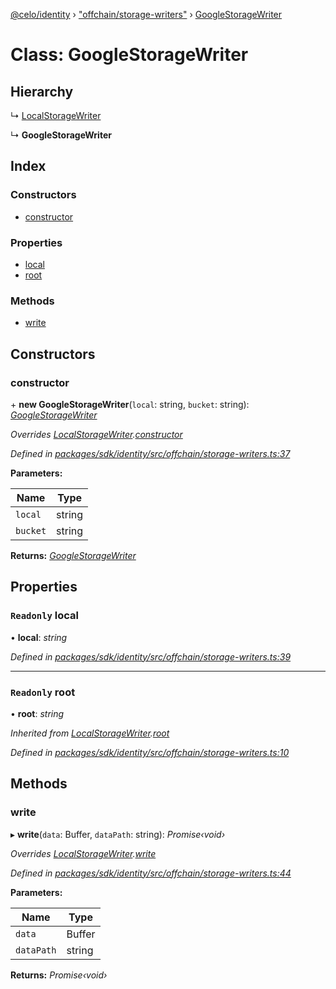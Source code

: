 [@celo/identity](../README.md) › ["offchain/storage-writers"](../modules/_offchain_storage_writers_.md) › [GoogleStorageWriter](_offchain_storage_writers_.googlestoragewriter.md)

# Class: GoogleStorageWriter

## Hierarchy

  ↳ [LocalStorageWriter](_offchain_storage_writers_.localstoragewriter.md)

  ↳ **GoogleStorageWriter**

## Index

### Constructors

* [constructor](_offchain_storage_writers_.googlestoragewriter.md#constructor)

### Properties

* [local](_offchain_storage_writers_.googlestoragewriter.md#readonly-local)
* [root](_offchain_storage_writers_.googlestoragewriter.md#readonly-root)

### Methods

* [write](_offchain_storage_writers_.googlestoragewriter.md#write)

## Constructors

###  constructor

\+ **new GoogleStorageWriter**(`local`: string, `bucket`: string): *[GoogleStorageWriter](_offchain_storage_writers_.googlestoragewriter.md)*

*Overrides [LocalStorageWriter](_offchain_storage_writers_.localstoragewriter.md).[constructor](_offchain_storage_writers_.localstoragewriter.md#constructor)*

*Defined in [packages/sdk/identity/src/offchain/storage-writers.ts:37](https://github.com/celo-org/celo-monorepo/blob/master/packages/sdk/identity/src/offchain/storage-writers.ts#L37)*

**Parameters:**

Name | Type |
------ | ------ |
`local` | string |
`bucket` | string |

**Returns:** *[GoogleStorageWriter](_offchain_storage_writers_.googlestoragewriter.md)*

## Properties

### `Readonly` local

• **local**: *string*

*Defined in [packages/sdk/identity/src/offchain/storage-writers.ts:39](https://github.com/celo-org/celo-monorepo/blob/master/packages/sdk/identity/src/offchain/storage-writers.ts#L39)*

___

### `Readonly` root

• **root**: *string*

*Inherited from [LocalStorageWriter](_offchain_storage_writers_.localstoragewriter.md).[root](_offchain_storage_writers_.localstoragewriter.md#readonly-root)*

*Defined in [packages/sdk/identity/src/offchain/storage-writers.ts:10](https://github.com/celo-org/celo-monorepo/blob/master/packages/sdk/identity/src/offchain/storage-writers.ts#L10)*

## Methods

###  write

▸ **write**(`data`: Buffer, `dataPath`: string): *Promise‹void›*

*Overrides [LocalStorageWriter](_offchain_storage_writers_.localstoragewriter.md).[write](_offchain_storage_writers_.localstoragewriter.md#write)*

*Defined in [packages/sdk/identity/src/offchain/storage-writers.ts:44](https://github.com/celo-org/celo-monorepo/blob/master/packages/sdk/identity/src/offchain/storage-writers.ts#L44)*

**Parameters:**

Name | Type |
------ | ------ |
`data` | Buffer |
`dataPath` | string |

**Returns:** *Promise‹void›*
